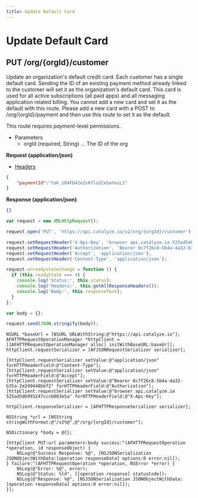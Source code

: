 ```yaml
---
title: Update Default Card
---
```


# Update Default Card

## PUT /org/{orgId}/customer
Update an organization's default credit card. Each customer has a single default card.
Sending the ID of an existing payment method already linked to the customer will set it as
the organization's default card. This card is used for all active subscriptions (all paid apps)
and all messaging application related billing. You cannot add a new card and set it as the default
with this route. Please add a new card with a POST to /org/{orgId}/payment and then use this
route to set it as the default.


This route requires *payment*-level permissions.

* Parameters
    * orgId (required, String) ... The ID of the org

**Request (application/json)**

* [Headers](#headers)

```json
{
    "paymentId":"tok_104FD42eZvKYlo2Cm1wYwsL1"
}
```

**Response (application/json)**

```json
{}
```

```javascript
var request = new XMLHttpRequest();

request.open('PUT', 'https://api.catalyze.io/v2/org/{orgId}/customer');

request.setRequestHeader('X-Api-Key', 'browser api.catalyze.io 525ad5d6993247cccb083e5a');
request.setRequestHeader('Authorization', 'Bearer 0c7f26c8-5b4a-4a32-b35a-2e249448bbf2');
request.setRequestHeader('Accept', 'application/json');
request.setRequestHeader('Content-Type', 'application/json');

request.onreadystatechange = function () {
  if (this.readyState === 4) {
    console.log('Status:', this.status);
    console.log('Headers:', this.getAllResponseHeaders());
    console.log('Body:', this.responseText);
  }
};

var body = {};

request.send(JSON.stringify(body));
```

```objc
NSURL *baseUrl = [NSURL URLWithString:@"https://api.catalyze.io"];
AFHTTPRequestOperationManager *httpClient = [[AFHTTPRequestOperationManager alloc] initWithBaseURL:baseUrl];
httpClient.requestSerializer = [AFJSONRequestSerializer serializer];

[httpClient.requestSerializer setValue:@"application/json" forHTTPHeaderField:@"Content-Type"];
[httpClient.requestSerializer setValue:@"application/json" forHTTPHeaderField:@"Accept"];
[httpClient.requestSerializer setValue:@"Bearer 0c7f26c8-5b4a-4a32-b35a-2e249448bbf2" forHTTPHeaderField:@"Authorization"];
[httpClient.requestSerializer setValue:@"browser api.catalyze.io 525ad5d6993247cccb083e5a" forHTTPHeaderField:@"X-Api-Key"];

httpClient.responseSerializer = [AFHTTPResponseSerializer serializer];

NSString *url = [NSString stringWithFormat:@"/v2%@",@"/org/{orgId}/customer"];

NSDictionary *body = @{};

[httpClient PUT:url parameters:body success:^(AFHTTPRequestOperation *operation, id responseObject) {
    NSLog(@"Success Response: %@", [NSJSONSerialization JSONObjectWithData:[operation responseData] options:0 error:nil]);
} failure:^(AFHTTPRequestOperation *operation, NSError *error) {
    NSLog(@"Error: %@", error);
    NSLog(@"Status: %ld", [[operation response] statusCode]);
    NSLog(@"Response: %@", [NSJSONSerialization JSONObjectWithData:[operation responseData] options:0 error:nil]);
}];
```


